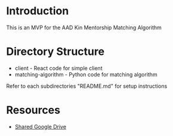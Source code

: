 # Introduction
This is an MVP for the AAD Kin Mentorship Matching Algorithm

# Directory Structure
* client - React code for simple client
* matching-algorithm - Python code for matching algorithm

Refer to each subdirectories "README.md" for setup instructions

# Resources
* [Shared Google Drive](https://drive.google.com/drive/folders/107hANTj3ZX6qOycbk2PjJY76QEWB_CDV)